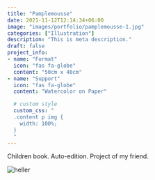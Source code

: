 ```yaml
---
title: "Pamplemousse"
date: 2021-11-12T12:14:34+06:00
image: "images/portfolio/pamplemousse-1.jpg"
categories: ["Illustration"]
description: "This is meta description."
draft: false
project_info:
- name: "Format"
  icon: "fas fa-globe"
  content: "50cm x 40cm"
- name: "Support"
  icon: "fas fa-globe"
  content: "Watercolor on Paper"

  # custom style
  custom_css: "
  .content p img {
    width: 100%;
  }
  "
---
```


Children book. Auto-edition. Project of my friend.

![heller](/images/portfolio/pamplemousse-2.jpg)
